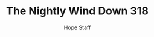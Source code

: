 ---
image: /assets/img/nwd/318_nwd_ezekiel_34_31_niv.png
title: The Nightly Wind Down 318
number: 318
categories:
  - The Nightly Wind Down
author: Hope Staff
notes: The Nightly Wind Down 318
embed: >-
  EMBED_GOES_HERE
transcript: >-
  SOME LINES OF TEXT START HERE
---